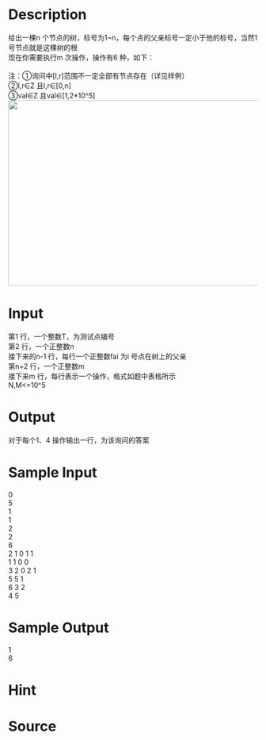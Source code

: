 
# Description

<div class="content"><div>
<div>给出一棵n 个节点的树，标号为1~n，每个点的父亲标号一定小于他的标号，当然1</div>
<div>号节点就是这棵树的根</div>
<div>现在你需要执行m 次操作，操作有6 种，如下：</div>
<div> </div>
<div>注：①询问中[l,r]范围不一定全部有节点存在（详见样例）</div>
<div>②l,r∈Z 且l,r∈[0,n]</div>
<div>③val∈Z 且val∈[1,2*10^5]</div>
</div>
<div><img src="source/bzoj/5355/img/aHR0cHM6Ly9seWRzeS5jb20vSnVkZ2VPbmxpbmUvdXBsb2FkLzIwMTgwNS8xMTExLnBuZw==.png" width="761" height="374" alt=""/></div>
<div></div>
<p></p>
<p></p></div>

# Input

<div class="content"><div>第1 行，一个整数T，为测试点编号</div>
<div>第2 行，一个正整数n</div>
<div>接下来的n-1 行，每行一个正整数fai 为i 号点在树上的父亲</div>
<div>第n+2 行，一个正整数m</div>
<div>接下来m 行，每行表示一个操作，格式如题中表格所示</div>
<div>N,M&lt;=10^5</div>
<div></div></div>

# Output

<div class="content"><div>对于每个1、4 操作输出一行，为该询问的答案</div>
<div></div></div>

# Sample Input

<div class="content"><span class="sampledata">0<br/>
5<br/>
1<br/>
1<br/>
2<br/>
2<br/>
6<br/>
2 1 0 1 1<br/>
1 1 0 0<br/>
3 2 0 2 1<br/>
5 5 1<br/>
6 3 2<br/>
4 5<br/>
</span></div>

# Sample Output

<div class="content"><span class="sampledata">1<br/>
6</span></div>

# Hint

<div class="content"><p></p></div>

# Source

<div class="content"><p><a href="problemset.php?search="></a></p></div>

